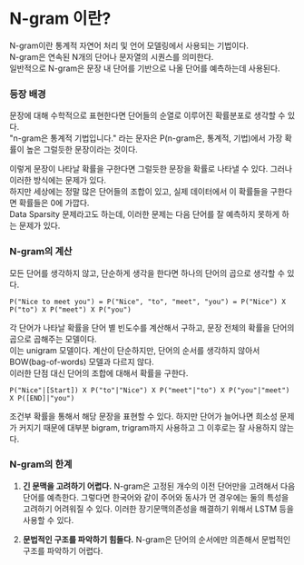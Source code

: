 # N-gram 이란?
N-gram이란 통계적 자연어 처리 및 언어 모델링에서 사용되는 기법이다.  
N-gram은 연속된 N개의 단어나 문자열의 시퀀스를 의미한다.  
일반적으로 N-gram은 문장 내 단어를 기반으로 나올 단어를 예측하는데 사용된다.

### 등장 배경
문장에 대해 수학적으로 표현한다면 단어들의 순열로 이루어진 확률분포로 생각할 수 있다.  
"n-gram은 통계적 기법입니다." 라는 문자은 P(n-gram은, 통계적, 기법)에서 가장 확률이 높은 그럴듯한 문장이라는 것이다.  

이렇게 문장이 나타날 확률을 구한다면 그럴듯한 문장을 확률로 나타낼 수 있다. 그러나 이러한 방식에는 문제가 있다.   
하지만 세상에는 정말 많은 단어들의 조합이 있고, 실제 데이터에서 이 확률들을 구한다면 확률들은 0에 가깝다.  
Data Sparsity 문제라고도 하는데, 이러한 문제는 다음 단어를 잘 예측하지 못하게 하는 문제가 있다. 

### N-gram의 계산
모든 단어를 생각하지 않고, 단순하게 생각을 한다면 하나의 단어의 곱으로 생각할 수 있다.  

```
P("Nice to meet you") = P("Nice", "to", "meet", "you") = P("Nice") X P("to") X P("meet") X P("you")
```

각 단어가 나타날 확률을 단어 별 빈도수를 계산해서 구하고, 문장 전체의 확률을 단어의 곱으로 곱해주는 모델이다.  
이는 unigram 모델이다. 계산이 단순하지만, 단어의 순서를 생각하지 않아서 BOW(bag-of-words) 모델과 다르지 않다.  
이러한 단점 대신 단어의 조합에 대해서 확률을 구한다.  

```
P("Nice"|[Start]) X P("to"|"Nice") X P("meet"|"to") X P("you"|"meet") X P([END]|"you")
```

조건부 확률을 통해서 해당 문장을 표현할 수 있다.
하지만 단어가 늘어나면 희소성 문제가 커지기 때문에 대부분 bigram, trigram까지 사용하고 그 이후로는 잘 사용하지 않는다.

### N-gram의 한계

1. **긴 문맥을 고려하기 어렵다.**
   N-gram은 고정된 개수의 이전 단어만을 고려해서 다음 단어를 예측한다.
   그렇다면 한국어와 같이 주어와 동사가 먼 경우에는 둘의 특성을 고려하기 어려워질 수 있다.
   이러한 장기문맥의존성을 해결하기 위해서 LSTM 등을 사용할 수 있다.

2. **문법적인 구조를 파악하기 힘들다.**
   N-gram은 단어의 순서에만 의존해서 문법적인 구조를 파악하기 어렵다.




